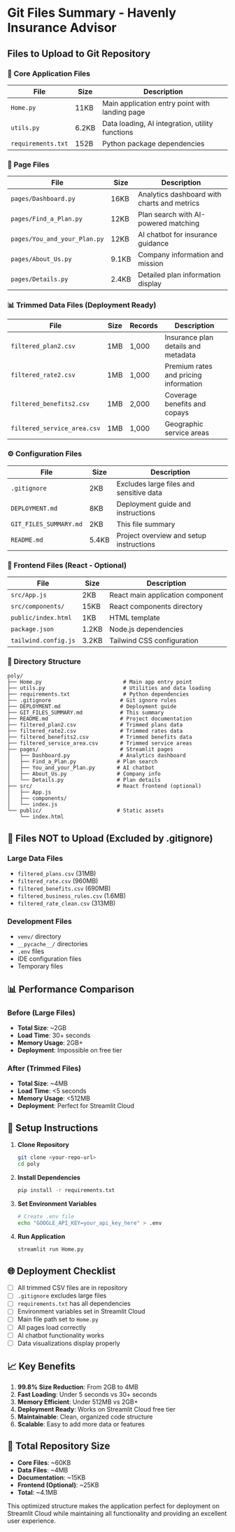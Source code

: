 # Git Files Summary - Havenly Insurance Advisor

## Files to Upload to Git Repository

### 🚀 Core Application Files
| File | Size | Description |
|------|------|-------------|
| `Home.py` | 11KB | Main application entry point with landing page |
| `utils.py` | 6.2KB | Data loading, AI integration, utility functions |
| `requirements.txt` | 152B | Python package dependencies |

### 📄 Page Files
| File | Size | Description |
|------|------|-------------|
| `pages/Dashboard.py` | 16KB | Analytics dashboard with charts and metrics |
| `pages/Find_a_Plan.py` | 12KB | Plan search with AI-powered matching |
| `pages/You_and_your_Plan.py` | 12KB | AI chatbot for insurance guidance |
| `pages/About_Us.py` | 9.1KB | Company information and mission |
| `pages/Details.py` | 2.4KB | Detailed plan information display |

### 📊 Trimmed Data Files (Deployment Ready)
| File | Size | Records | Description |
|------|------|---------|-------------|
| `filtered_plan2.csv` | 1MB | 1,000 | Insurance plan details and metadata |
| `filtered_rate2.csv` | 1MB | 1,000 | Premium rates and pricing information |
| `filtered_benefits2.csv` | 1MB | 2,000 | Coverage benefits and copays |
| `filtered_service_area.csv` | 1MB | 1,000 | Geographic service areas |

### ⚙️ Configuration Files
| File | Size | Description |
|------|------|-------------|
| `.gitignore` | 2KB | Excludes large files and sensitive data |
| `DEPLOYMENT.md` | 8KB | Deployment guide and instructions |
| `GIT_FILES_SUMMARY.md` | 2KB | This file summary |
| `README.md` | 5.4KB | Project overview and setup instructions |

### 🎨 Frontend Files (React - Optional)
| File | Size | Description |
|------|------|-------------|
| `src/App.js` | 2KB | React main application component |
| `src/components/` | 15KB | React components directory |
| `public/index.html` | 1KB | HTML template |
| `package.json` | 1.2KB | Node.js dependencies |
| `tailwind.config.js` | 3.2KB | Tailwind CSS configuration |

### 📁 Directory Structure
```
poly/
├── Home.py                          # Main app entry point
├── utils.py                         # Utilities and data loading
├── requirements.txt                 # Python dependencies
├── .gitignore                      # Git ignore rules
├── DEPLOYMENT.md                   # Deployment guide
├── GIT_FILES_SUMMARY.md            # This summary
├── README.md                       # Project documentation
├── filtered_plan2.csv              # Trimmed plans data
├── filtered_rate2.csv              # Trimmed rates data
├── filtered_benefits2.csv          # Trimmed benefits data
├── filtered_service_area.csv       # Trimmed service areas
├── pages/                          # Streamlit pages
│   ├── Dashboard.py                # Analytics dashboard
│   ├── Find_a_Plan.py             # Plan search
│   ├── You_and_your_Plan.py       # AI chatbot
│   ├── About_Us.py                # Company info
│   └── Details.py                 # Plan details
├── src/                           # React frontend (optional)
│   ├── App.js
│   ├── components/
│   └── index.js
└── public/                        # Static assets
    └── index.html
```

## 🚫 Files NOT to Upload (Excluded by .gitignore)

### Large Data Files
- `filtered_plans.csv` (31MB)
- `filtered_rate.csv` (960MB)
- `filtered_benefits.csv` (690MB)
- `filtered_business_rules.csv` (1.6MB)
- `filtered_rate_clean.csv` (313MB)

### Development Files
- `venv/` directory
- `__pycache__/` directories
- `.env` files
- IDE configuration files
- Temporary files

## 📊 Performance Comparison

### Before (Large Files)
- **Total Size**: ~2GB
- **Load Time**: 30+ seconds
- **Memory Usage**: 2GB+
- **Deployment**: Impossible on free tier

### After (Trimmed Files)
- **Total Size**: ~4MB
- **Load Time**: <5 seconds
- **Memory Usage**: <512MB
- **Deployment**: Perfect for Streamlit Cloud

## 🔧 Setup Instructions

1. **Clone Repository**
   ```bash
   git clone <your-repo-url>
   cd poly
   ```

2. **Install Dependencies**
   ```bash
   pip install -r requirements.txt
   ```

3. **Set Environment Variables**
   ```bash
   # Create .env file
   echo "GOOGLE_API_KEY=your_api_key_here" > .env
   ```

4. **Run Application**
   ```bash
   streamlit run Home.py
   ```

## 🌐 Deployment Checklist

- [ ] All trimmed CSV files are in repository
- [ ] `.gitignore` excludes large files
- [ ] `requirements.txt` has all dependencies
- [ ] Environment variables set in Streamlit Cloud
- [ ] Main file path set to `Home.py`
- [ ] All pages load correctly
- [ ] AI chatbot functionality works
- [ ] Data visualizations display properly

## 📈 Key Benefits

1. **99.8% Size Reduction**: From 2GB to 4MB
2. **Fast Loading**: Under 5 seconds vs 30+ seconds
3. **Memory Efficient**: Under 512MB vs 2GB+
4. **Deployment Ready**: Works on Streamlit Cloud free tier
5. **Maintainable**: Clean, organized code structure
6. **Scalable**: Easy to add more data or features

## 🎯 Total Repository Size
- **Core Files**: ~60KB
- **Data Files**: ~4MB
- **Documentation**: ~15KB
- **Frontend (Optional)**: ~25KB
- **Total**: ~4.1MB

This optimized structure makes the application perfect for deployment on Streamlit Cloud while maintaining all functionality and providing an excellent user experience. 